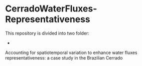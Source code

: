 # CerradoWaterFluxes-Representativeness

This repository is divided into two folder:

- 

Accounting for spatiotemporal variation to enhance water fluxes representativeness: a case study in the Brazilian Cerrado

